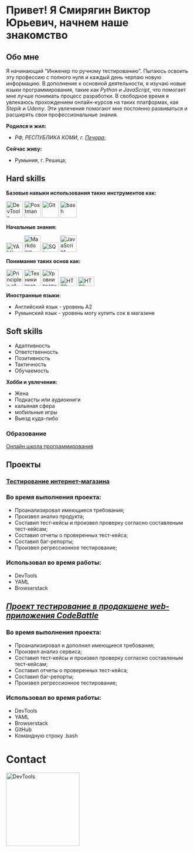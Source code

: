 # Привет! Я Смирягин Виктор Юрьевич, начнем наше знакомство

## Обо мне

Я начинающий "Инженер по ручному тестированию". Пытаюсь освоить эту профессию с полного нуля и каждый день черпаю новую информацию. В дополнение к основной деятельности, я изучаю новые языки программирования, такие как *Python* и *JavaScript*, что помогает мне лучше понимать процесс разработки. В свободное время я увлекаюсь прохождением онлайн-курсов на таких платформах, как *Stepik* и *Udemy*. Эти увлечения помогают мне постоянно развиваться и расширять свои профессиональные знания.

**Родился и жил:** 
- *РФ, РЕСПУБЛИКА КОМИ, г. [Печора](https://eho.tb.ru/pechora-komi-republic)*;

**Сейчас живу:**
- Румыния, г. Решица;

## Hard skills

**Базовые навыки использования таких инструментов как:**
 
 <img src="https://media.giphy.com/media/v1.Y2lkPTc5MGI3NjExNGJxNG93c2g0ZXdmbWxhd3lnOWN5M2hyN3Y5Zjgza2F4MWFxMm1qaCZlcD12MV9pbnRlcm5hbF9naWZfYnlfaWQmY3Q9Zw/pYm7AoJQAU2WEaYbGm/giphy.gif" width="45" height="45" alt="DevTools"></a> [](https://developer.chrome.com/docs/devtools/) <img src="https://media4.giphy.com/media/v1.Y2lkPTc5MGI3NjExMGUzNGt0dW81Y256a25taXdlZGh2NnBzeDgzeWV3YnZsZW9qbnlvaCZlcD12MV9pbnRlcm5hbF9naWZfYnlfaWQmY3Q9Zw/SDVYTimxoFjb3jNrCa/giphy.gif" width="45" height="45" alt="Postman"></a> [](https://www.postman.com/)  <img src="https://media.giphy.com/media/kH6CqYiquZawmU1HI6/giphy.gif" width="45" height="45" alt="Git"></a> [](https://git-scm.com/) <img src="https://media.giphy.com/media/v1.Y2lkPTc5MGI3NjExaXVsN2Rmazh1c3k2ZjFoMml6aTBldmtweWZmbGgyN2NieDZyOHptbiZlcD12MV9pbnRlcm5hbF9naWZfYnlfaWQmY3Q9Zw/jzfrXN8CKlFFc8ZqMl/giphy.gif" width="45" height="45" alt="bash"></a> [](https://www.gnu.org/software/bash/)

**Начальные знания:**

<img src="https://media.giphy.com/media/v1.Y2lkPTc5MGI3NjExYWM2eGFmYWpwejZlaW1lcTF4djh2Nmh4YWVwd3l4MWIzeTJiOHZ0aiZlcD12MV9pbnRlcm5hbF9naWZfYnlfaWQmY3Q9Zw/1mojRBWmxP3NFSpqD3/giphy.gif" width="45" height="25" alt="YAML"></a> [](https://yaml.org/)
<img src="https://media4.giphy.com/media/v1.Y2lkPTc5MGI3NjExN3RqcHMxZ2FsdXhicTR6a3p0dGlvMmtvdzd1YTBqdzQwcjR4ZjcxNSZlcD12MV9pbnRlcm5hbF9naWZfYnlfaWQmY3Q9Zw/jgyZKMOe3Eg3UcSr7T/giphy.gif" width="45" height="45" alt="Markdown"></a> [](https://www.markdownguide.org/)
<img src="https://media.giphy.com/media/v1.Y2lkPTc5MGI3NjExMm5saGduODN2djVkc3FoNWswdGw1MXU2bHBsaTI2cmJ2cm5zdXN0bSZlcD12MV9pbnRlcm5hbF9naWZfYnlfaWQmY3Q9Zw/C3Owc2NuVw7qCK4YWo/giphy.gif" width="45" height="25" alt="SQL"></a> [](https://www.sqltutorial.org/)<img src="https://media.giphy.com/media/ln7z2eWriiQAllfVcn/giphy.gif" width="45" height="45" alt="JavaScript"></a> [](https://developer.mozilla.org/en-US/docs/Web/JavaScript)

**Понимание таких основ как:**

<img src="https://media.giphy.com/media/v1.Y2lkPTc5MGI3NjExbGwwbDZyeHM5aXJwNDV2YnRrNGhsNDFkd2J2ZmwxYm53bHh3Yzl0dSZlcD12MV9pbnRlcm5hbF9naWZfYnlfaWQmY3Q9Zw/WTL1cKpsqV7r1jXJGg/giphy.gif" width="45" height="45" alt="Principles of software testing"></a> [](https://www.guru99.com/software-testing-techniques.html)
<img src="https://media.giphy.com/media/v1.Y2lkPTc5MGI3NjExeHZid2RsbWhyMDkyZm9lZXptYWRwbTVjcnpmcnJubGxkamZ4bHBhZCZlcD12MV9pbnRlcm5hbF9naWZfYnlfaWQmY3Q9Zw/s8xihxy3xryJFVNN8h/giphy.gif" width="45" height="45" alt="Техники тест-дизайна"></a> [](https://www.guru99.com/software-testing-techniques.html)
<img src="https://media2.giphy.com/media/v1.Y2lkPTc5MGI3NjExbzUzNWNiemw3a2c5ZzE0aTZmbmExdHZtZmdqbWJkeXdqZGs3czJheiZlcD12MV9pbnRlcm5hbF9naWZfYnlfaWQmY3Q9Zw/wXGV6LuDyCOgmecegJ/giphy.gif" width="45" height="45" alt="Уровни тестирования"></a> [](https://www.guru99.com/software-testing-pyramid.html)
<img src="https://media4.giphy.com/media/v1.Y2lkPTc5MGI3NjExejBtdG5mcWV1b3NxZHJ5YW52bWF0dDkwNTZ3bmwzc2IzengxZ3dwbiZlcD12MV9pbnRlcm5hbF9naWZfYnlfaWQmY3Q9Zw/aII1MqL55skdd1sdul/giphy.gif" width="45" height="25" alt="HTTP"></a> [](https://developer.mozilla.org/en-US/docs/Web/HTTP)
<img src="https://media2.giphy.com/media/v1.Y2lkPTc5MGI3NjExd3NzZHlqdzFhajB1Yjhsb3BtamN1Y3llZmlrbHlwa2hjbWEwcDRtZSZlcD12MV9pbnRlcm5hbF9naWZfYnlfaWQmY3Q9Zw/aN3fE65ZEvqdYZjbeV/giphy.gif" width="45" height="25" alt="HTTP"></a> [](https://developer.mozilla.org/en-US/docs/Web/HTTP)

**Иностранные языки:**
* Английский язык - уровень A2
* Румынский язык - уровень могу купить сок в магазине

## Soft skills
* Адаптивность
* Ответственность
* Позитивность
* Тактичность
* Обучаемость

**Хобби и увлечения:**
* Жена
* Подкасты или аудиокниги
* кальяная сфера
* мобильные игры
* Выезд куда-либо

### Образование 
[Онлайн школа программирования](https://ru.hexlet.io/u/victorsm)



## Проекты

### [Тестирование интернет-магазина](https://github.com/ViktorSmiryagin/qa-engineer-project-84)

### Во время выполнения проекта:
* Проанализировал имеющиеся требования;
* Произвел анализ продукта;
* Составил тест-кейсы и произвел проверку согласно составленым тест-кейсам;
* Составил отчеты о проверенных тест-кейса;
* Cоставил баг-репорты;
* Произвел регрессионное тестирование;

### Использовал во время работы:
* DevTools
* YAML
* Browserstack

## [*Проект тестирование в продакшене web-приложения CodeBattle*](https://github.com/ViktorSmiryagin/qa-engineer-project-85)
### Во время выполнения проекта:
* Проанализировал и дополнил имеющиеся требования;
* Произвел анализ сервиса;
* Составил тест-кейсы и произвел проверку согласно составленым тест-кейсам;
* Составил отчеты о проверенных тест-кейса;
* Cоставил баг-репорты;
* Произвел регрессионное тестирование;

### Использовал во время работы:
* DevTools
* YAML
* Browserstack    
* GitHub
* Командную строку .bash


# Contact
<a href="https://t.me/EA7Owner"><img src="https://media.giphy.com/media/v1.Y2lkPTc5MGI3NjExYzY2cTNvZmtocXZlZ3Zlbmx2MGlkM2tnM2N5MzM5MjBsMTA4bGVmYiZlcD12MV9pbnRlcm5hbF9naWZfYnlfaWQmY3Q9Zw/B37K3NPl4agREywDq8/giphy.gif" width="200" height="200" alt="DevTools"></a> [](https://t.me/EA7Owner)
